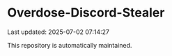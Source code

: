 # Overdose-Discord-Stealer

Last updated: 2025-07-02 07:14:27

This repository is automatically maintained.
